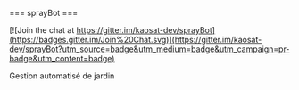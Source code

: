 === sprayBot ===

[![Join the chat at https://gitter.im/kaosat-dev/sprayBot](https://badges.gitter.im/Join%20Chat.svg)](https://gitter.im/kaosat-dev/sprayBot?utm_source=badge&utm_medium=badge&utm_campaign=pr-badge&utm_content=badge)

Gestion automatisé de jardin
